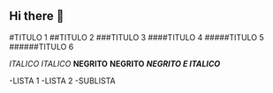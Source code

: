 ## Hi there 👋

<!-- CABEÇALHO -->
#TITULO 1
##TITULO 2
###TITULO 3
####TITULO 4
#####TITULO 5
######TITULO 6

_ITALICO_ *ITALICO*
__NEGRITO__ **NEGRITO**
___NEGRITO E ITALICO___

-LISTA 1
-LISTA 2
  -SUBLISTA
  
<!--
**bbrunovaes/bbrunovaes** is a ✨ _special_ ✨ repository because its `README.md` (this file) appears on your GitHub profile.

Here are some ideas to get you started:

- 🔭 I’m currently working on ...
- 🌱 I’m currently learning ...
- 👯 I’m looking to collaborate on ...
- 🤔 I’m looking for help with ...
- 💬 Ask me about ...
- 📫 How to reach me: ...
- 😄 Pronouns: ...
- ⚡ Fun fact: ...
-->
